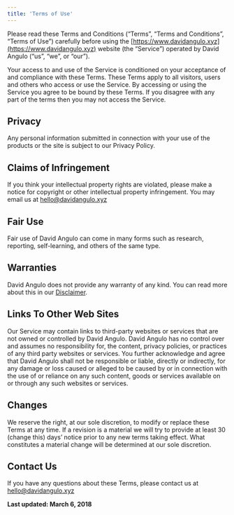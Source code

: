 ```yaml
---
title: 'Terms of Use'
---
```

Please read these Terms and Conditions (“Terms”, “Terms and Conditions”, “Terms of Use”) carefully before using the [https://www.davidangulo.xyz](https://www.davidangulo.xyz) website (the “Service”) operated by David Angulo (“us”, “we”, or “our”).

Your access to and use of the Service is conditioned on your acceptance of and compliance with these Terms. These Terms apply to all visitors, users and others who access or use the Service. By accessing or using the Service you agree to be bound by these Terms. If you disagree with any part of the terms then you may not access the Service.

## Privacy
Any personal information submitted in connection with your use of the products or the site is subject to our Privacy Policy.

## Claims of Infringement
If you think your intellectual property rights are violated, please make a notice for copyright or other intellectual property infringement. You may email us at [hello@davidangulo.xyz](mailto:hello@davidangulo.xyz)

## Fair Use
Fair use of David Angulo can come in many forms such as research, reporting, self-learning, and others of the same type.

## Warranties
David Angulo does not provide any warranty of any kind. You can read more about this in our [Disclaimer](/disclaimer).

## Links To Other Web Sites
Our Service may contain links to third-party websites or services that are not owned or controlled by David Angulo. David Angulo has no control over and assumes no responsibility for, the content, privacy policies, or practices of any third party websites or services. You further acknowledge and agree that David Angulo shall not be responsible or liable, directly or indirectly, for any damage or loss caused or alleged to be caused by or in connection with the use of or reliance on any such content, goods or services available on or through any such websites or services.

## Changes
We reserve the right, at our sole discretion, to modify or replace these Terms at any time. If a revision is a material we will try to provide at least 30 (change this) days’ notice prior to any new terms taking effect. What constitutes a material change will be determined at our sole discretion.

## Contact Us
If you have any questions about these Terms, please contact us at [hello@davidangulo.xyz](mailto:hello@davidangulo.xyz)

**Last updated: March 6, 2018**
